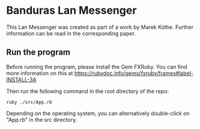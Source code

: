 Banduras Lan Messenger
======================

This Lan Messenger was created as part of a work by Marek Küthe.
Further information can be read in the corresponding paper.

Run the program
---------------
Before running the program, please install the Gem FXRuby.
You can find more information on this at https://rubydoc.info/gems/fxruby/frames#label-INSTALL-3A

Then run the following command in the root directory of the repo:
```
ruby ./src/App.rb
```
Depending on the operating system, you can alternatively double-click on "App.rb" in the src directory.
